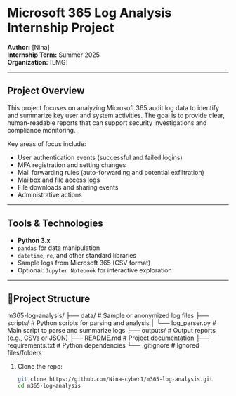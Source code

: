 # Microsoft 365 Log Analysis Internship Project

**Author:** [Nina]  
**Internship Term:** Summer 2025   
**Organization:** [LMG]

---

##  Project Overview

This project focuses on analyzing Microsoft 365 audit log data to identify and summarize key user and system activities. The goal is to provide clear, human-readable reports that can support security investigations and compliance monitoring. 

Key areas of focus include:

- User authentication events (successful and failed logins)
- MFA registration and setting changes
- Mail forwarding rules (auto-forwarding and potential exfiltration)
- Mailbox and file access logs
- File downloads and sharing events
- Administrative actions

---

##  Tools & Technologies

- **Python 3.x**
- `pandas` for data manipulation
- `datetime`, `re`, and other standard libraries
- Sample logs from Microsoft 365 (CSV format)
- Optional: `Jupyter Notebook` for interactive exploration

---

## 📁Project Structure
m365-log-analysis/
├── data/ # Sample or anonymized log files
├── scripts/ # Python scripts for parsing and analysis
│ └── log_parser.py # Main script to parse and summarize logs
├── outputs/ # Output reports (e.g., CSVs or JSON)
├── README.md # Project documentation
├── requirements.txt # Python dependencies
└── .gitignore # Ignored files/folders

1. Clone the repo:
   ```bash
   git clone https://github.com/Nina-cyber1/m365-log-analysis.git
   cd m365-log-analysis


